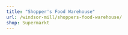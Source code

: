 ```yaml
---
title: "Shopper's Food Warehouse"
url: /windsor-mill/shoppers-food-warehouse/
shop: Supermarkt
---
```

